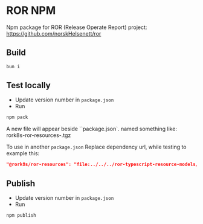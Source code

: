 # ROR NPM

Npm package for ROR (Release Operate Report) project: https://github.com/norskHelsenett/ror

## Build

```bash
bun i
```

## Test locally

- Update version number in `package.json`
- Run

```bash
npm pack
```

A new file will appear beside ``package.json`. named something like: rork8s-ror-resources-<version number>.tgz

To use in another `package.json`
Replace dependency url, while testing to example this:

```json
"@rork8s/ror-resources": "file:../../../ror-typescript-resource-models/rork8s-ror-resources-0.0.14.tgz",
```

## Publish

- Update version number in `package.json`
- Run

```bash
npm publish
```
